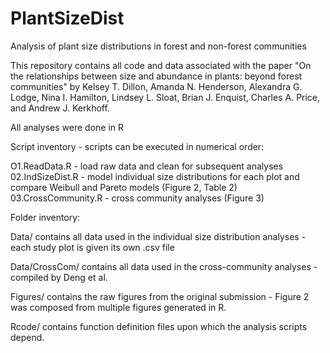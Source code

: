# PlantSizeDist
Analysis of plant size distributions in forest and non-forest communities

This repository contains all code and data associated with the paper "On the relationships between size and abundance in plants: beyond forest communities" by Kelsey T. Dillon, Amanda N. Henderson, Alexandra G. Lodge, Nina I. Hamilton, Lindsey L. Sloat, Brian J. Enquist, Charles A. Price, and Andrew J. Kerkhoff.

All analyses were done in R

Script inventory - scripts can be executed in numerical order:

O1.ReadData.R - load raw data and clean for subsequent analyses
02.IndSizeDist.R - model individual size distributions for each plot and compare Weibull and Pareto models (Figure 2, Table 2)
03.CrossCommunity.R - cross community analyses (Figure 3)


Folder inventory:

Data/ contains all data used in the individual size distribution analyses - each study plot is given its own .csv file

Data/CrossCom/ contains all data used in the cross-community analyses - compiled by Deng et al.

Figures/ contains the raw figures from the original submission - Figure 2 was composed from multiple figures generated in R.

Rcode/ contains function definition files upon which the analysis scripts depend.
